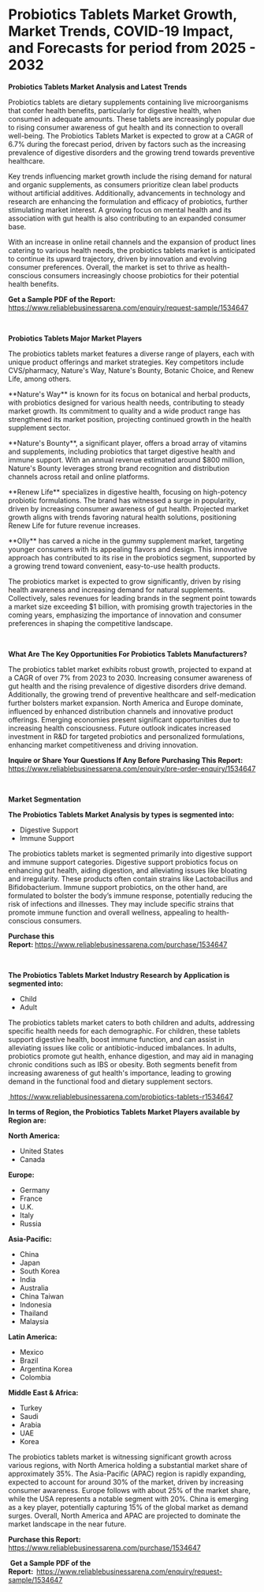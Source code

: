 <p><h1>Probiotics Tablets Market Growth, Market Trends, COVID-19 Impact, and Forecasts for period from 2025 - 2032</h1></p><p><strong>Probiotics Tablets Market Analysis and Latest Trends</strong></p>
<p><p>Probiotics tablets are dietary supplements containing live microorganisms that confer health benefits, particularly for digestive health, when consumed in adequate amounts. These tablets are increasingly popular due to rising consumer awareness of gut health and its connection to overall well-being. The Probiotics Tablets Market is expected to grow at a CAGR of 6.7% during the forecast period, driven by factors such as the increasing prevalence of digestive disorders and the growing trend towards preventive healthcare.</p><p>Key trends influencing market growth include the rising demand for natural and organic supplements, as consumers prioritize clean label products without artificial additives. Additionally, advancements in technology and research are enhancing the formulation and efficacy of probiotics, further stimulating market interest. A growing focus on mental health and its association with gut health is also contributing to an expanded consumer base. </p><p>With an increase in online retail channels and the expansion of product lines catering to various health needs, the probiotics tablets market is anticipated to continue its upward trajectory, driven by innovation and evolving consumer preferences. Overall, the market is set to thrive as health-conscious consumers increasingly choose probiotics for their potential health benefits.</p></p>
<p><strong>Get a Sample PDF of the Report:&nbsp;</strong> <a href="https://www.reliablebusinessarena.com/enquiry/request-sample/1534647?utm_campaign=2146&utm_medium=2&utm_source=Github&utm_content=ia&utm_term=19042025&utm_id=probiotics-tablets">https://www.reliablebusinessarena.com/enquiry/request-sample/1534647</a></p>
<p>&nbsp;</p>
<p><strong>Probiotics Tablets Major Market Players</strong></p>
<p><p>The probiotics tablets market features a diverse range of players, each with unique product offerings and market strategies. Key competitors include CVS/pharmacy, Nature's Way, Nature's Bounty, Botanic Choice, and Renew Life, among others.</p><p>**Nature's Way** is known for its focus on botanical and herbal products, with probiotics designed for various health needs, contributing to steady market growth. Its commitment to quality and a wide product range has strengthened its market position, projecting continued growth in the health supplement sector.</p><p>**Nature's Bounty**, a significant player, offers a broad array of vitamins and supplements, including probiotics that target digestive health and immune support. With an annual revenue estimated around $800 million, Nature's Bounty leverages strong brand recognition and distribution channels across retail and online platforms.</p><p>**Renew Life** specializes in digestive health, focusing on high-potency probiotic formulations. The brand has witnessed a surge in popularity, driven by increasing consumer awareness of gut health. Projected market growth aligns with trends favoring natural health solutions, positioning Renew Life for future revenue increases.</p><p>**Olly** has carved a niche in the gummy supplement market, targeting younger consumers with its appealing flavors and design. This innovative approach has contributed to its rise in the probiotics segment, supported by a growing trend toward convenient, easy-to-use health products.</p><p>The probiotics market is expected to grow significantly, driven by rising health awareness and increasing demand for natural supplements. Collectively, sales revenues for leading brands in the segment point towards a market size exceeding $1 billion, with promising growth trajectories in the coming years, emphasizing the importance of innovation and consumer preferences in shaping the competitive landscape.</p></p>
<p>&nbsp;</p>
<p><strong>What Are The Key Opportunities For Probiotics Tablets Manufacturers?</strong></p>
<p><p>The probiotics tablet market exhibits robust growth, projected to expand at a CAGR of over 7% from 2023 to 2030. Increasing consumer awareness of gut health and the rising prevalence of digestive disorders drive demand. Additionally, the growing trend of preventive healthcare and self-medication further bolsters market expansion. North America and Europe dominate, influenced by enhanced distribution channels and innovative product offerings. Emerging economies present significant opportunities due to increasing health consciousness. Future outlook indicates increased investment in R&D for targeted probiotics and personalized formulations, enhancing market competitiveness and driving innovation.</p></p>
<p><strong>Inquire or Share Your Questions If Any Before Purchasing This Report:</strong> <a href="https://www.reliablebusinessarena.com/enquiry/pre-order-enquiry/1534647?utm_campaign=2146&utm_medium=2&utm_source=Github&utm_content=ia&utm_term=19042025&utm_id=probiotics-tablets">https://www.reliablebusinessarena.com/enquiry/pre-order-enquiry/1534647</a></p>
<p>&nbsp;</p>
<p><strong>Market Segmentation</strong></p>
<p><strong>The Probiotics Tablets Market Analysis by types is segmented into:</strong></p>
<p><ul><li>Digestive Support</li><li>Immune Support</li></ul></p>
<p><p>The probiotics tablets market is segmented primarily into digestive support and immune support categories. Digestive support probiotics focus on enhancing gut health, aiding digestion, and alleviating issues like bloating and irregularity. These products often contain strains like Lactobacillus and Bifidobacterium. Immune support probiotics, on the other hand, are formulated to bolster the body’s immune response, potentially reducing the risk of infections and illnesses. They may include specific strains that promote immune function and overall wellness, appealing to health-conscious consumers.</p></p>
<p><strong>Purchase this Report:&nbsp;</strong><a href="https://www.reliablebusinessarena.com/purchase/1534647?utm_campaign=2146&utm_medium=2&utm_source=Github&utm_content=ia&utm_term=19042025&utm_id=probiotics-tablets">https://www.reliablebusinessarena.com/purchase/1534647</a></p>
<p>&nbsp;</p>
<p><strong>The Probiotics Tablets Market Industry Research by Application is segmented into:</strong></p>
<p><ul><li>Child</li><li>Adult</li></ul></p>
<p><p>The probiotics tablets market caters to both children and adults, addressing specific health needs for each demographic. For children, these tablets support digestive health, boost immune function, and can assist in alleviating issues like colic or antibiotic-induced imbalances. In adults, probiotics promote gut health, enhance digestion, and may aid in managing chronic conditions such as IBS or obesity. Both segments benefit from increasing awareness of gut health's importance, leading to growing demand in the functional food and dietary supplement sectors.</p></p>
<p><a href="https://www.reliablebusinessarena.com/probiotics-tablets-r1534647?utm_campaign=2146&utm_medium=2&utm_source=Github&utm_content=ia&utm_term=19042025&utm_id=probiotics-tablets">&nbsp;https://www.reliablebusinessarena.com/probiotics-tablets-r1534647</a></p>
<p><strong>In terms of Region, the Probiotics Tablets Market Players available by Region are:</strong></p>
<p>
    <p> <strong> North America: </strong>
        <ul>
            <li>United States</li>
            <li>Canada</li>
        </ul>
        </p> 
    <p> <strong> Europe: </strong>
        <ul>
            <li>Germany</li>
            <li>France</li>
            <li>U.K.</li>
            <li>Italy</li>
            <li>Russia</li>
        </ul>
        </p> 
    <p> <strong> Asia-Pacific: </strong>
        <ul>
            <li>China</li>
            <li>Japan</li>
            <li>South Korea</li>
            <li>India</li>
            <li>Australia</li>
            <li>China Taiwan</li>
            <li>Indonesia</li>
            <li>Thailand</li>
            <li>Malaysia</li>
        </ul>
        </p> 
    <p> <strong> Latin America: </strong>
        <ul>
            <li>Mexico</li>
            <li>Brazil</li>
            <li>Argentina Korea</li>
            <li>Colombia</li>
        </ul>
        </p> 
    <p> <strong> Middle East & Africa: </strong>
        <ul>
            <li>Turkey</li>
            <li>Saudi</li>
            <li>Arabia</li>
            <li>UAE</li>
            <li>Korea</li>
        </ul>
    </p>
    </p>
<p><p>The probiotics tablets market is witnessing significant growth across various regions, with North America holding a substantial market share of approximately 35%. The Asia-Pacific (APAC) region is rapidly expanding, expected to account for around 30% of the market, driven by increasing consumer awareness. Europe follows with about 25% of the market share, while the USA represents a notable segment with 20%. China is emerging as a key player, potentially capturing 15% of the global market as demand surges. Overall, North America and APAC are projected to dominate the market landscape in the near future.</p></p>
<p><strong>Purchase this Report: </strong><a href="https://www.reliablebusinessarena.com/purchase/1534647?utm_campaign=2146&utm_medium=2&utm_source=Github&utm_content=ia&utm_term=19042025&utm_id=probiotics-tablets">https://www.reliablebusinessarena.com/purchase/1534647</a></p>
<p>&nbsp;<strong>Get a Sample PDF of the Report:&nbsp;&nbsp;</strong><a href="https://www.reliablebusinessarena.com/enquiry/request-sample/1534647?utm_campaign=2146&utm_medium=2&utm_source=Github&utm_content=ia&utm_term=19042025&utm_id=probiotics-tablets">https://www.reliablebusinessarena.com/enquiry/request-sample/1534647</a></p>
<p><strong></strong></p>
<p><p></p><p></p><p></p></p>